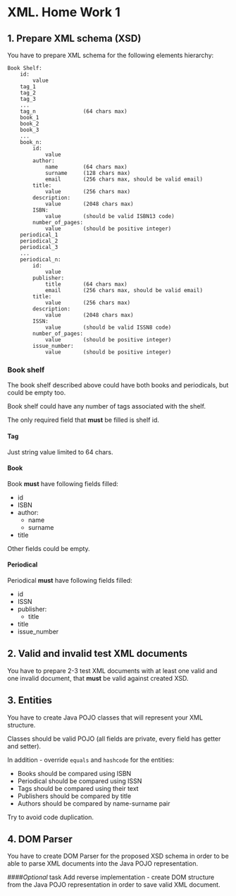 XML. Home Work 1
===============
1\. Prepare XML schema (XSD)
---------------
You have to prepare XML schema for the following elements hierarchy:
```
Book Shelf:
    id:
        value
    tag_1
    tag_2
    tag_3
    ...
    tag_n               (64 chars max)
    book_1
    book_2
    book_3
    ...
    book_n:
        id:
            value
        author:
            name        (64 chars max)
            surname     (128 chars max)
            email       (256 chars max, should be valid email)
        title:
            value       (256 chars max)
        description:
            value       (2048 chars max)
        ISBN:
            value       (should be valid ISBN13 code)
        number_of_pages:
            value       (should be positive integer)
    periodical_1
    periodical_2
    periodical_3
    ...
    periodical_n:
        id:
            value
        publisher:
            title       (64 chars max)
            email       (256 chars max, should be valid email)
        title:
            value       (256 chars max)
        description:
            value       (2048 chars max)
        ISSN:
            value       (should be valid ISSN8 code)
        number_of_pages:
            value       (should be positive integer)
        issue_number:
            value       (should be positive integer)
```

### Book shelf
The book shelf described above could have both books and periodicals,
but could be empty too.

Book shelf could have any number of tags associated with the shelf.

The only required field that **must** be filled is shelf id.

#### Tag

Just string value limited to 64 chars.

#### Book

Book **must** have following fields filled:
* id
* ISBN
* author:
    * name
    * surname
* title

Other fields could be empty.

#### Periodical

Periodical **must** have following fields filled:
* id
* ISSN
* publisher:
    * title
* title
* issue_number

2\. Valid and invalid test XML documents
-----------

You have to prepare 2-3 test XML documents with at least one valid and
one invalid document, that **must** be valid against created XSD.

3\. Entities
-----------

You have to create Java POJO classes that will represent your XML structure.

Classes should be valid POJO (all fields are private, every field has getter and setter).

In addition - override `equals` and `hashcode` for the entities:
* Books should be compared using ISBN
* Periodical should be compared using ISSN
* Tags should be compared using their text
* Publishers should be compared by title
* Authors should be compared by name-surname pair

Try to avoid code duplication.

4\. DOM Parser
-----------
You have to create DOM Parser for the proposed XSD schema in order to be 
able to parse XML documents into the Java POJO representation.

####*Optional* task
Add reverse implementation - create DOM structure from the Java POJO representation in order to
save valid XML document.
